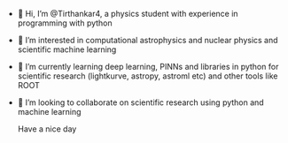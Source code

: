 - 👋 Hi, I’m @Tirthankar4, a physics student with experience in programming with python
- 👀 I’m interested in computational astrophysics and nuclear physics and scientific machine learning
- 🌱 I’m currently learning deep learning, PINNs and libraries in python for scientific research (lightkurve, astropy, astroml etc) and other tools like ROOT
- 💞️ I’m looking to collaborate on scientific research using python and machine learning
  
     Have a nice day
     
<!---
Tirthankar4/Tirthankar4 is a ✨ special ✨ repository because its `README.md` (this file) appears on your GitHub profile.
You can click the Preview link to take a look at your changes.
--->
